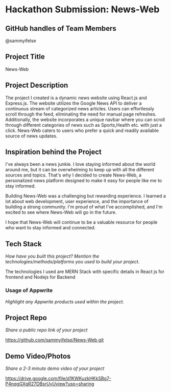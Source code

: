 # Hackathon Submission: News-Web


## GitHub handles of Team Members  
@sammyifelse


## Project Title
News-Web

## Project Description    

The project I created is a dynamic news website using React.js and Express.js. The website utilizes the Google News API to deliver a continuous stream of categorized news articles. Users can effortlessly scroll through the feed, eliminating the need for manual page refreshes. Additionally, the website incorporates a unique navbar where you can scroll through different categories of news such as Sports,Health etc. with just a click. News-Web caters to users who prefer a quick and readily available source of news updates.

<!--

...

-->

## Inspiration behind the Project  
I've always been a news junkie. I love staying informed about the world around me, but it can be overwhelming to keep up with all the different sources and topics. That's why I decided to create News-Web, a personalized news platform designed to make it easy for people like me to stay informed.


Building News-Web was a challenging but rewarding experience. I learned a lot about web development, user experience, and the importance of building a strong community. I'm proud of what I've accomplished, and I'm excited to see where News-Web will go in the future.

I hope that News-Web will continue to be a valuable resource for people who want to stay informed and connected.


## Tech Stack    
_How have you built this project? Mention the technologies/methods/platforms you used to build your project._

The technologies I used are MERN Stack with specific details in React js for frontend and Nodejs for Backend

### Usage of Appwrite
_Highlight any Appwrite products used within the project._

<!--

- Appwrite Databases

I used Appwrite Databases to...

- Appwrite Storage

I used Appwrite Storage to...

.
.
.

-->

## Project Repo  
_Share a public repo link of your project_

https://github.com/sammyifelse/News-Web.git

## Demo Video/Photos  
_Share a 2-3 minute demo video of your project_

https://drive.google.com/file/d1KWKuzkHKkSBg7-P4nqgGXgR27DBsrUyUview?usp=sharing